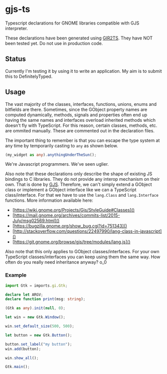 # gjs-ts
Typescript declarations for GNOME libraries compatible with GJS interpreter.

These declarations have been generated using [GIR2TS][GIR2TS].
They have NOT been tested yet. Do not use in production code.

## Status
Currently I'm testing it by using it to write an application. My aim is to submit this to DefinitelyTyped.

## Usage
The vast majority of the classes, interfaces, functions, unions, enums and bitfields are there. Sometimes, since the GObject property names are computed dynamically, methods, signals and properties often end up having the same names and interfaces overload inherited methods which doesn't fly with TypeScript. For this reason, certain classes, methods, etc. are ommited manually. These are commented out in the declaration files.

The important thing to remember is that you can escape the type system at any time by temporarily casting to ```any``` as shown below.
```typescript
(my_widget as any).anythingUnderTheSun();
```
We're Javascript programmers. We've seen uglier.

Also note that these declarations only describe the shape of existing JS bindings to C libraries. They do not provide any interop mechanism on their own. That is done by [GJS][GJS]. Therefore, we can't simply extend a GObject class or implement a GObject interface like we can a TypeScript class/interface. For that we have to use the ```lang.Class``` and ```lang.Interface``` functions. More information available here:

- [https://wiki.gnome.org/Projects/Gjs/StyleGuide#Classes]()
- [https://mail.gnome.org/archives/commits-list/2015-July/msg02569.html]()
- [https://bugzilla.gnome.org/show_bug.cgi?id=751343]()
- [http://stackoverflow.com/questions/22497990/lang-class-in-javascript]()
- [https://git.gnome.org/browse/gjs/tree/modules/lang.js]()

Also note that this only applies to GObject classes/interfaces. For your own TypeScript classes/interfaces you can keep using them the same way. How often do you really need inheritance anyway? o_0

[GIR2TS]: https://github.com/niagr/GIR2TS
[GJS]: https://wiki.gnome.org/Projects/Gjs

### Example
```typescript
import Gtk = imports.gi.Gtk;

declare let ARGV;
declare function print(msg: string);

(Gtk as any).init(null, 0);

let win = new Gtk.Window();

win.set_default_size(500, 500);

let button = new Gtk.Button();

button.set_label("my button");
win.add(button);

win.show_all();

Gtk.main();
```
